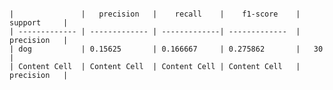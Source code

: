 ```

|               |   precision   |    recall    |    f1-score    |   support     |
| ------------- | ------------- | -------------| -------------  |   precision   |
| dog           | 0.15625       | 0.166667     | 0.275862       |   30          |
| Content Cell  | Content Cell  | Content Cell | Content Cell   |   precision   |

```



<table src="https://github.com/saugatapaul1010/Classification-pipeline-for-transfer-learning/blob/master/data_df/train.csv">
